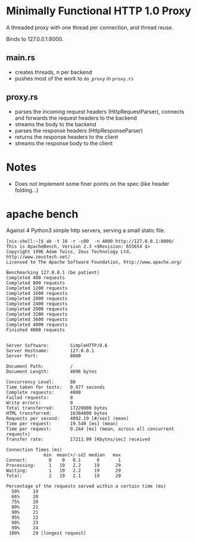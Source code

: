 # Minimally Functional HTTP 1.0 Proxy

A threaded proxy with one thread per connection, and thread reuse.

Binds to 127.0.0.1:8000.

## main.rs

 - creates threads, n per backend
 - pushes most of the work to `do_proxy` in `proxy.rs`

## proxy.rs

 - parses the incoming request headers (HttpRequestParser), connects
   and forwards the request headers to the backend
 - streams the body to the backend
 - parses the response headers (HttpResponseParser)
 - returns the response headers to the client
 - streams the response body to the client

 # Notes

  - Does not implement some finer points on the spec (like header
    folding...)

# apache bench

Against 4 Python3 simple http servers, serving a small static file.


    [nix-shell:~]$ ab -t 10 -r -c80  -n 4000 http://127.0.0.1:8000/
    This is ApacheBench, Version 2.3 <$Revision: 655654 $>
    Copyright 1996 Adam Twiss, Zeus Technology Ltd, http://www.zeustech.net/
    Licensed to The Apache Software Foundation, http://www.apache.org/

    Benchmarking 127.0.0.1 (be patient)
    Completed 400 requests
    Completed 800 requests
    Completed 1200 requests
    Completed 1600 requests
    Completed 2000 requests
    Completed 2400 requests
    Completed 2800 requests
    Completed 3200 requests
    Completed 3600 requests
    Completed 4000 requests
    Finished 4000 requests


    Server Software:        SimpleHTTP/0.6
    Server Hostname:        127.0.0.1
    Server Port:            8000

    Document Path:          /
    Document Length:        4096 bytes

    Concurrency Level:      80
    Time taken for tests:   0.977 seconds
    Complete requests:      4000
    Failed requests:        0
    Write errors:           0
    Total transferred:      17228000 bytes
    HTML transferred:       16384000 bytes
    Requests per second:    4092.19 [#/sec] (mean)
    Time per request:       19.549 [ms] (mean)
    Time per request:       0.244 [ms] (mean, across all concurrent requests)
    Transfer rate:          17211.99 [Kbytes/sec] received

    Connection Times (ms)
                  min  mean[+/-sd] median   max
    Connect:        0    0   0.1      0       1
    Processing:     1   19   2.2     19      29
    Waiting:        1   19   2.2     19      29
    Total:          2   19   2.1     19      29

    Percentage of the requests served within a certain time (ms)
      50%     19
      66%     20
      75%     20
      80%     21
      90%     21
      95%     22
      98%     23
      99%     24
     100%     29 (longest request)
